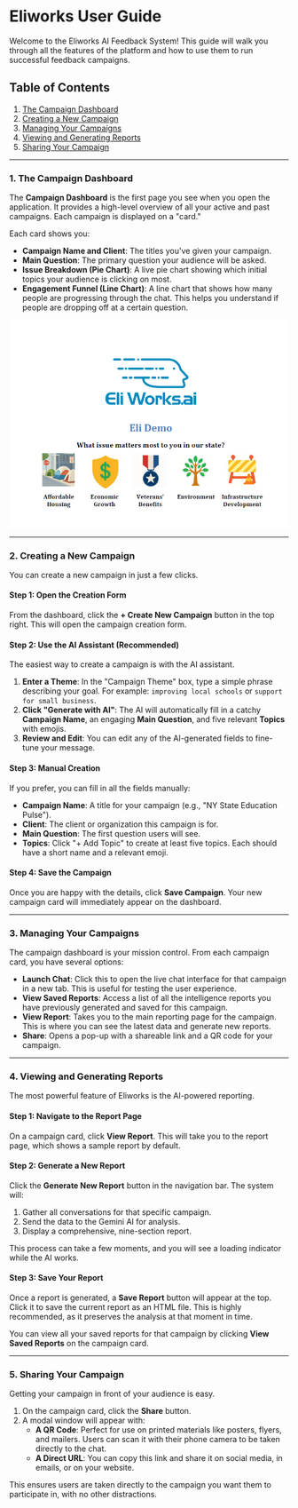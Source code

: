 # Eliworks User Guide

Welcome to the Eliworks AI Feedback System! This guide will walk you through all the features of the platform and how to use them to run successful feedback campaigns.

## Table of Contents
1.  [The Campaign Dashboard](#1-the-campaign-dashboard)
2.  [Creating a New Campaign](#2-creating-a-new-campaign)
3.  [Managing Your Campaigns](#3-managing-your-campaigns)
4.  [Viewing and Generating Reports](#4-viewing-and-generating-reports)
5.  [Sharing Your Campaign](#5-sharing-your-campaign)

---

### 1. The Campaign Dashboard

The **Campaign Dashboard** is the first page you see when you open the application. It provides a high-level overview of all your active and past campaigns. Each campaign is displayed on a "card."

Each card shows you:
- **Campaign Name and Client**: The titles you've given your campaign.
- **Main Question**: The primary question your audience will be asked.
- **Issue Breakdown (Pie Chart)**: A live pie chart showing which initial topics your audience is clicking on most.
- **Engagement Funnel (Line Chart)**: A line chart that shows how many people are progressing through the chat. This helps you understand if people are dropping off at a certain question.

![Dashboard](ui-demo-sc.png)

---

### 2. Creating a New Campaign

You can create a new campaign in just a few clicks.

#### Step 1: Open the Creation Form
From the dashboard, click the **+ Create New Campaign** button in the top right. This will open the campaign creation form.

#### Step 2: Use the AI Assistant (Recommended)
The easiest way to create a campaign is with the AI assistant.
1.  **Enter a Theme**: In the "Campaign Theme" box, type a simple phrase describing your goal. For example: `improving local schools` or `support for small business`.
2.  **Click "Generate with AI"**: The AI will automatically fill in a catchy **Campaign Name**, an engaging **Main Question**, and five relevant **Topics** with emojis.
3.  **Review and Edit**: You can edit any of the AI-generated fields to fine-tune your message.

#### Step 3: Manual Creation
If you prefer, you can fill in all the fields manually:
- **Campaign Name**: A title for your campaign (e.g., "NY State Education Pulse").
- **Client**: The client or organization this campaign is for.
- **Main Question**: The first question users will see.
- **Topics**: Click "+ Add Topic" to create at least five topics. Each should have a short name and a relevant emoji.

#### Step 4: Save the Campaign
Once you are happy with the details, click **Save Campaign**. Your new campaign card will immediately appear on the dashboard.

---

### 3. Managing Your Campaigns

The campaign dashboard is your mission control. From each campaign card, you have several options:

- **Launch Chat**: Click this to open the live chat interface for that campaign in a new tab. This is useful for testing the user experience.
- **View Saved Reports**: Access a list of all the intelligence reports you have previously generated and saved for this campaign.
- **View Report**: Takes you to the main reporting page for the campaign. This is where you can see the latest data and generate new reports.
- **Share**: Opens a pop-up with a shareable link and a QR code for your campaign.

---

### 4. Viewing and Generating Reports

The most powerful feature of Eliworks is the AI-powered reporting.

#### Step 1: Navigate to the Report Page
On a campaign card, click **View Report**. This will take you to the report page, which shows a sample report by default.

#### Step 2: Generate a New Report
Click the **Generate New Report** button in the navigation bar. The system will:
1.  Gather all conversations for that specific campaign.
2.  Send the data to the Gemini AI for analysis.
3.  Display a comprehensive, nine-section report.

This process can take a few moments, and you will see a loading indicator while the AI works.

#### Step 3: Save Your Report
Once a report is generated, a **Save Report** button will appear at the top. Click it to save the current report as an HTML file. This is highly recommended, as it preserves the analysis at that moment in time.

You can view all your saved reports for that campaign by clicking **View Saved Reports** on the campaign card.

---

### 5. Sharing Your Campaign

Getting your campaign in front of your audience is easy.

1.  On the campaign card, click the **Share** button.
2.  A modal window will appear with:
    - **A QR Code**: Perfect for use on printed materials like posters, flyers, and mailers. Users can scan it with their phone camera to be taken directly to the chat.
    - **A Direct URL**: You can copy this link and share it on social media, in emails, or on your website.

This ensures users are taken directly to the campaign you want them to participate in, with no other distractions. 